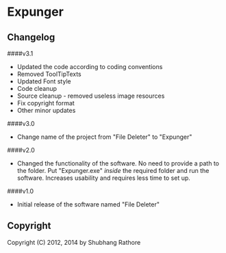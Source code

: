 Expunger
================

Changelog
----

####v3.1

- Updated the code according to coding conventions
- Removed ToolTipTexts
- Updated Font style
- Code cleanup
- Source cleanup - removed useless image resources
- Fix copyright format
- Other minor updates


####v3.0

- Change name of the project from "File Deleter" to "Expunger"


####v2.0

- Changed the functionality of the software. No need to provide a path 
  to the folder. Put "Expunger.exe" *inside* the required folder and run 
  the software. Increases usability and requires less time to set up.


####v1.0

- Initial release of the software named "File Deleter"



Copyright
----

Copyright (C) 2012, 2014 by Shubhang Rathore